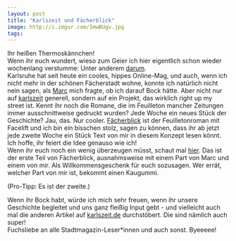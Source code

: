 ```yaml
---
layout: post
title: "Karlszeit und Fächerblick"
image: http://i.imgur.com/ImwBUgv.jpg
tags:
---    
```


 

Ihr heißen Thermoskännchen!  
Wenn ihr euch wundert, wieso zum Geier ich hier eigentlich schon wieder wochenlang verstumme: Unter anderem [darum](http://karlszeit.de/).  
Karlsruhe hat seit heute ein cooles, hippes Online-Mag, und auch, wenn ich nicht mehr in der schönen Fächerstadt wohne, konnte ich natürlich nicht nein sagen, als [Marc](http://atmochrom.com/) mich fragte, ob ich darauf Bock hätte.
Aber nicht nur auf [karlszeit](http://karlszeit.de/) generell, sondern auf ein Projekt, das wirklich right up my street ist. Kennt ihr noch die Romane, die im Feuilleton mancher Zeitungen immer ausschnittweise gedruckt wurden? Jede Woche ein neues Stück der Geschichte? Jau, das. Nur cooler. 
[Fächerblick](http://karlszeit.de/artikel/in-den-f%C3%A4cher-blicken) ist der Feuilletonroman mit Facelift und ich bin ein bisschen stolz, sagen zu können, dass ihr ab jetzt jede zweite Woche ein Stück Text von mir in diesem Konzept lesen könnt. Ich hoffe, ihr feiert die Idee genauso wie ich!  
Wenn ihr euch noch ein wenig überzeugen müsst, schaut mal [hier](http://karlszeit.de/artikel/f%C3%A4cherblick-1). Das ist der erste Teil von Fächerblick, ausnahmsweise mit einem Part von Marc und einem von mir. Als Willkommensgeschenk für euch sozusagen. Wer errät, welcher Part von mir ist, bekommt einen Kaugummi.   


(Pro-Tipp: Es ist der zweite.)  

Wenn ihr Bock habt, würde ich mich sehr freuen, wenn ihr unsere Geschichte begleitet und uns ganz fleißig Input gebt - und vielleicht auch mal die anderen Artikel auf [karlszeit.de](http://karlszeit.de/) durchstöbert. Die sind nämlich auch super!  
Fuchsliebe an alle Stadtmagazin-Leser*innen und auch sonst. Byeeeee! 
